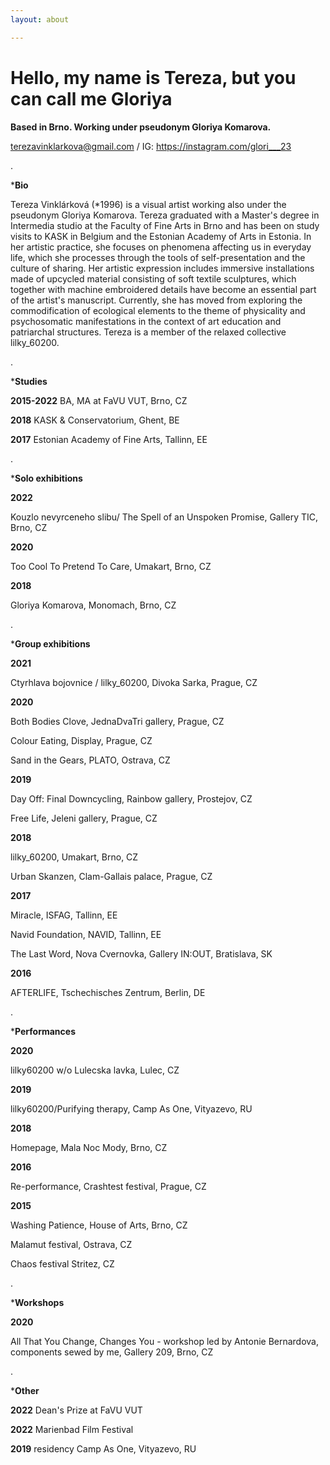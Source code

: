 ```yaml
---
layout: about

---
```

# Hello, my name is Tereza, but you can call me Gloriya

**Based in Brno. Working under pseudonym Gloriya Komarova.**

terezavinklarkova@gmail.com / IG: https://instagram.com/glori___23

.

***Bio**

Tereza Vinklárková (*1996) is a visual artist working also under the pseudonym Gloriya Komarova. Tereza graduated with a Master's degree in Intermedia studio at the Faculty of Fine Arts in Brno and has been on study visits to KASK in Belgium and the Estonian Academy of Arts in Estonia. In her artistic practice, she focuses on phenomena affecting us in everyday life, which she processes through the tools of self-presentation and the culture of sharing. Her artistic expression includes immersive installations made of upcycled material consisting of soft textile sculptures, which together with machine embroidered details have become an essential part of the artist's manuscript. Currently, she has moved from exploring the commodification of ecological elements to the theme of physicality and psychosomatic manifestations in the context of art education and patriarchal structures. Tereza is a member of the relaxed collective lilky_60200.

.

\***Studies**

**2015-2022**  BA, MA at FaVU VUT, Brno, CZ

**2018**           KASK & Conservatorium, Ghent, BE

**2017**           Estonian Academy of Fine Arts, Tallinn, EE

.

\***Solo exhibitions**

**2022**

Kouzlo nevyrceneho slibu/ The Spell of an Unspoken Promise, Gallery TIC, Brno, CZ

**2020**

Too Cool To Pretend To Care, Umakart, Brno, CZ

**2018**

Gloriya Komarova, Monomach, Brno, CZ

.

\***Group exhibitions**

**2021**

Ctyrhlava bojovnice / lilky_60200, Divoka Sarka, Prague, CZ

**2020**

Both Bodies Clove, JednaDvaTri gallery, Prague, CZ

Colour Eating, Display, Prague, CZ

Sand in the Gears, PLATO, Ostrava, CZ

**2019**

Day Off: Final Downcycling, Rainbow gallery, Prostejov, CZ

Free Life, Jeleni gallery, Prague, CZ

**2018**

lilky_60200, Umakart, Brno, CZ

Urban Skanzen, Clam-Gallais palace, Prague, CZ

**2017**

Miracle, ISFAG, Tallinn, EE

Navid Foundation, NAVID, Tallinn, EE

The Last Word, Nova Cvernovka, Gallery IN:OUT, Bratislava, SK

**2016**

AFTERLIFE, Tschechisches Zentrum, Berlin, DE

.

\***Performances**

**2020**

lilky60200 w/o Lulecska lavka, Lulec, CZ

**2019**

lilky60200/Purifying therapy, Camp As One, Vityazevo, RU

**2018**

Homepage, Mala Noc Mody, Brno, CZ

**2016**

Re-performance, Crashtest festival, Prague, CZ

**2015**

Washing Patience, House of Arts, Brno, CZ

Malamut festival, Ostrava, CZ

Chaos festival Stritez, CZ

.

\***Workshops**

**2020**

All That You Change, Changes You - workshop led by Antonie Bernardova, components sewed by me, Gallery 209, Brno, CZ

.

\***Other**

**2022** Dean's Prize at FaVU VUT

**2022** Marienbad Film Festival

**2019** residency Camp As One, Vityazevo, RU